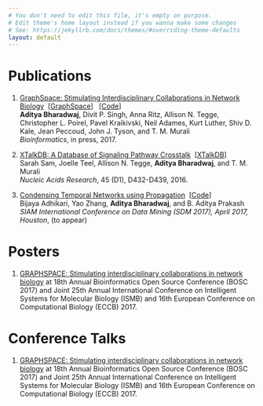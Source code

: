 ```yaml
---
# You don't need to edit this file, it's empty on purpose.
# Edit theme's home layout instead if you wanna make some changes
# See: https://jekyllrb.com/docs/themes/#overriding-theme-defaults
layout: default
---
```


# Publications

 1. <a href="https://doi.org/10.1093/bioinformatics/btx382">GraphSpace: Stimulating Interdisciplinary Collaborations in Network Biology</a>&nbsp;&nbsp;[<a href="http://www.graphspace.org">GraphSpace</a>] &nbsp;&nbsp;[<a href="https://github.com/Murali-group/GraphSpace/">Code</a>]<br>
	**Aditya Bharadwaj**, Divit P. Singh, Anna Ritz, Allison N. Tegge, Christopher L. Poirel, Pavel Kraikivski, Neil Adames, Kurt Luther, Shiv D. Kale, Jean Peccoud, John J. Tyson, and T. M. Murali <br>
	<em>Bioinformatics</em>, in press, 2017.

 1. <a href="https://doi.org/10.1093/nar/gkw1037">XTalkDB: A Database of Signaling Pathway Crosstalk</a>&nbsp;&nbsp;[<a href="http://www.xtalkdb.org">XTalkDB</a>]<br>
	Sarah Sam, Joelle Teel, Allison N. Tegge, **Aditya Bharadwaj**, and T. M. Murali<br>
		 <em>Nucleic Acids Research</em>, 45 (D1), D432-D439, 2016.
     
 2. <a href="http://people.cs.vt.edu/~bijaya/papers/CondensingSDM2017.pdf">Condensing Temporal Networks using Propagation</a>&nbsp;&nbsp;[<a href="http://people.cs.vt.edu/~bijaya/codes/NetCondense.zip">Code</a>]<br>
   Bijaya Adhikari, Yao Zhang, **Aditya Bharadwaj**, and B. Aditya Prakash<br>
   <em>SIAM International Conference on Data Mining (SDM 2017), April 2017, Houston</em>, (to appear)


# Posters

1. [GRAPHSPACE: Stimulating interdisciplinary collaborations in network biology](https://f1000research.com/posters/6-1390) at 18th Annual Bioinformatics Open Source Conference (BOSC 2017) and Joint 25th Annual International Conference on Intelligent Systems for Molecular Biology (ISMB) and 16th European Conference on Computational Biology (ECCB) 2017.


# Conference Talks


1. [GRAPHSPACE: Stimulating interdisciplinary collaborations in network biology](https://f1000research.com/slides/6-1391) at 18th Annual Bioinformatics Open Source Conference (BOSC 2017) and Joint 25th Annual International Conference on Intelligent Systems for Molecular Biology (ISMB) and 16th European Conference on Computational Biology (ECCB) 2017.
